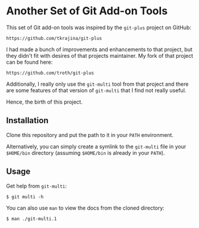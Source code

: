 Another Set of Git Add-on Tools
===============================

This set of Git add-on tools was inspired by the `git-plus` project on GitHub:

    https://github.com/tkrajina/git-plus

I had made a bunch of improvements and enhancements to that project, but they
didn't fit with desires of that projects maintainer. My fork of that project can
be found here:

    https://github.com/troth/git-plus

Additionally, I really only use the `git-multi` tool from that project and there
are some features of that version of `git-multi` that I find not really useful.

Hence, the birth of this project.

Installation
------------

Clone this repository and put the path to it in your `PATH` environment.

Alternatively, you can simply create a symlink to the `git-multi` file in your
`$HOME/bin` directory (assuming `$HOME/bin` is already in your `PATH`).

Usage
-----

Get help from `git-multi`:

    $ git multi -h

You can also use `man` to view the docs from the cloned directory:

    $ man ./git-multi.1
